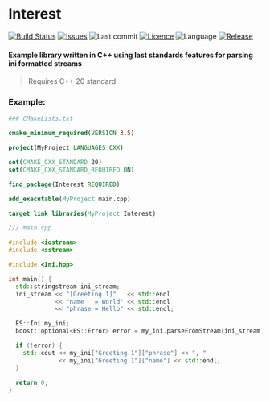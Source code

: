 # Interest


[![Build Status](https://app.travis-ci.com/etilenzo/Interest.svg?branch=master)](https://app.travis-ci.com/etilenzo/Interest)
[![Issues](https://img.shields.io/github/issues/etilenzo/Interest)](https://github.com/etilenzo/Interest/issues)
![Last commit](https://img.shields.io/github/last-commit/etilenzo/Interest)
[![Licence](https://img.shields.io/badge/licence-MIT-blue)](https://gitlab.com/Evilenzo/interest/-/blob/master/LICENSE)
![Language](https://img.shields.io/github/languages/top/etilenzo/Interest)
[![Release](https://img.shields.io/github/v/release/etilenzo/Interest)](https://github.com/etilenzo/Interest/releases)


#### Example library written in C++ using last standards features for parsing ini formatted streams

> Requires C++ 20 standard

### Example:
```cmake
### CMakeLists.txt

cmake_minimum_required(VERSION 3.5)

project(MyProject LANGUAGES CXX)

set(CMAKE_CXX_STANDARD 20)
set(CMAKE_CXX_STANDARD_REQUIRED ON)

find_package(Interest REQUIRED)

add_executable(MyProject main.cpp)

target_link_libraries(MyProject Interest)

```


```c++
/// main.cpp

#include <iostream>
#include <sstream>

#include <Ini.hpp>

int main() {
  std::stringstream ini_stream;
  ini_stream << "[Greeting.1]"   << std::endl
             << "name   = World" << std::endl
             << "phrase = Hello" << std::endl;

  ES::Ini my_ini;
  boost::optional<ES::Error> error = my_ini.parseFromStream(ini_stream);

  if (!error) {
    std::cout << my_ini["Greeting.1"]["phrase"] << ", "
              << my_ini["Greeting.1"]["name"] << std::endl;
  }

  return 0;
}

```
